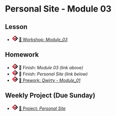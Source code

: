 # Personal Site - Module 03

## Lesson
<!-- - ![FSA](/logo.png) [📺 Lectures in Playlist]() -->
<!-- - ![FSA](/logo.png) [👾 Demo Code: *HTML*](demo.html) -->
- ![FSA](/logo.png) [🔬 Workshop: *Module_03*](https://learn.fullstackacademy.com/workshop/5e2f06f4f06d2e0004f200f1/content/5e2f06f4f06d2e0004f200fa/text)
<!-- - ![FSA](/logo.png) [👾 Solution: *Module_03*](https://learn.fullstackacademy.com/workshop/5e2f06f4f06d2e0004f200f1/content/5e2f06f5f06d2e0004f20104/text) -->

## Homework
- ![FSA](/logo.png) 🔬 Finish: *Module 03 (link above)*
- ![FSA](/logo.png) 🔬 Finish: *Personal Site (link below)*
- ![FSA](/logo.png) [📖 Prework: *Qwirty - Module_01*](https://learn.fullstackacademy.com/workshop/5e30a3be637793000496128e/content/5e30a3be6377930004961295/text)

## Weekly Project (Due Sunday)
- ![FSA](/logo.png) [🔬 Project: *Personal Site*](https://learn.fullstackacademy.com/workshop/5e29d2cd1f75040004050af8/content/5e2b041cdbd8420004067941/text)
